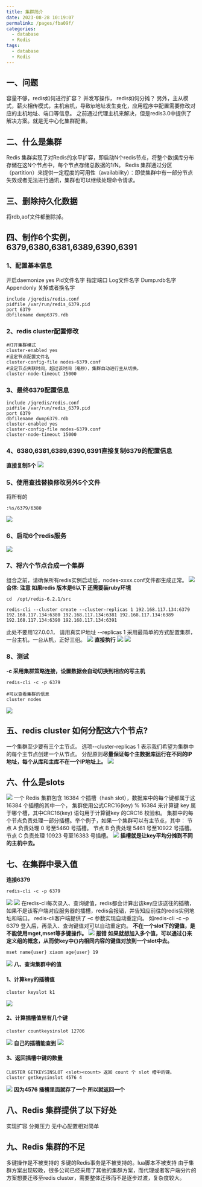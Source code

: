 ```yaml
---
title: 集群简介
date: 2023-08-28 10:19:07
permalink: /pages/fba09f/
categories:
  - database
  - Redis
tags:
  - database
  - Redis
---
```

## 一、问题
容量不够，redis如何进行扩容？
并发写操作， redis如何分摊？
另外，主从模式，薪火相传模式，主机宕机，导致ip地址发生变化，应用程序中配置需要修改对应的主机地址、端口等信息。
之前通过代理主机来解决，但是redis3.0中提供了解决方案。就是无中心化集群配置。
## 二、什么是集群
Redis 集群实现了对Redis的水平扩容，即启动N个redis节点，将整个数据库分布存储在这N个节点中，每个节点存储总数据的1/N。
Redis 集群通过分区（partition）来提供一定程度的可用性（availability）：即使集群中有一部分节点失效或者无法进行通讯，集群也可以继续处理命令请求。
## 三、删除持久化数据
将rdb,aof文件都删除掉。
## 四、制作6个实例，6379,6380,6381,6389,6390,6391
### 1、配置基本信息
开启daemonize yes
Pid文件名字
指定端口
Log文件名字
Dump.rdb名字
Appendonly 关掉或者换名字
```shell
include /jqredis/redis.conf
pidfile /var/run/redis_6379.pid
port 6379
dbfilename dump6379.rdb
```
### 2、**redis cluster配置修改**
```shell
#打开集群模式
cluster-enabled yes
#设定节点配置文件名
cluster-config-file nodes-6379.conf  
#设定节点失联时间，超过该时间（毫秒），集群自动进行主从切换。
cluster-node-timeout 15000   
```
### 3、**最终6379配置信息**
```shell
include /jqredis/redis.conf
pidfile /var/run/redis_6379.pid
port 6379
dbfilename dump6379.rdb
cluster-enabled yes
cluster-config-file nodes-6379.conf
cluster-node-timeout 15000
```
### 4、6380,6381,6389,6390,6391直接复制6379的配置信息
**直接复制5个**
![](https://raw.gitmirror.com/KwFruit/basic-picture-service/note-v1.0.0/img/202308281034578.png)

### 5、使用查找替换修改另外5个文件
将所有的
```shell
:%s/6379/6380  
```
![](https://raw.gitmirror.com/KwFruit/basic-picture-service/note-v1.0.0/img/202308281035637.png)
### 6、启动6个redis服务
![](https://raw.gitmirror.com/KwFruit/basic-picture-service/note-v1.0.0/img/202308281035396.png)
### 7、将六个节点合成一个集群
组合之前，请确保所有redis实例启动后，nodes-xxxx.conf文件都生成正常。
![](https://raw.gitmirror.com/KwFruit/basic-picture-service/note-v1.0.0/img/202308281035828.png)
**合体: 注意 如果redis 版本是6以下 还需要装ruby环境**

```shell
cd  /opt/redis-6.2.1/src
```
```shell
redis-cli --cluster create --cluster-replicas 1 192.168.117.134:6379 192.168.117.134:6380 192.168.117.134:6381 192.168.117.134:6389 192.168.117.134:6390 192.168.117.134:6391
```
此处不要用127.0.0.1， 请用真实IP地址
--replicas 1 采用最简单的方式配置集群，一台主机，一台从机，正好三组。
![](https://raw.gitmirror.com/KwFruit/basic-picture-service/note-v1.0.0/img/202308281036845.png)
**直接执行**
![](https://raw.gitmirror.com/KwFruit/basic-picture-service/note-v1.0.0/img/202308281036230.png)
![](https://raw.gitmirror.com/KwFruit/basic-picture-service/note-v1.0.0/img/202308281037670.png)

### 8、测试
**-c 采用集群策略连接，设置数据会自动切换到相应的写主机**
```shell
redis-cli -c -p 6379
```
```shell
#可以查看集群的信息
cluster nodes
```
![](https://raw.gitmirror.com/KwFruit/basic-picture-service/note-v1.0.0/img/202308281038244.png)
## 五、redis cluster 如何分配这六个节点?
一个集群至少要有三个主节点。
选项--cluster-replicas 1 表示我们希望为集群中的每个主节点创建一个从节点。
分配原则**尽量保证每个主数据库运行在不同的IP地址，每个从库和主库不在一个IP地址上。**
![](https://raw.gitmirror.com/KwFruit/basic-picture-service/note-v1.0.0/img/202308281038141.png)

## 六、什么是slots
![](https://raw.gitmirror.com/KwFruit/basic-picture-service/note-v1.0.0/img/202308281039060.png)
一个 Redis 集群包含 16384 个插槽（hash slot），数据库中的每个键都属于这16384 个插槽的其中一个，
集群使用公式CRC16(key) % 16384 来计算键 key 属于哪个槽，其中CRC16(key) 语句用于计算键key 的CRC16 校验和。
集群中的每个节点负责处理一部分插槽。举个例子，如果一个集群可以有主节点，其中：
节点 A 负责处理 0 号至5460 号插槽。
节点 B 负责处理 5461 号至10922 号插槽。
节点 C 负责处理 10923 号至16383 号插槽。
![](https://raw.gitmirror.com/KwFruit/basic-picture-service/note-v1.0.0/img/202308281039078.png)
**插槽就是让key平均分摊到不同的主机中去。**

## 七、在集群中录入值
**连接6379**
```shell
redis-cli -c -p 6379
```
![](https://raw.gitmirror.com/KwFruit/basic-picture-service/note-v1.0.0/img/202308281039639.png)
![](https://raw.gitmirror.com/KwFruit/basic-picture-service/note-v1.0.0/img/202308281040366.png)
在redis-cli每次录入、查询键值，redis都会计算出该key应该送往的插槽，如果不是该客户端对应服务器的插槽，redis会报错，并告知应前往的redis实例地址和端口。
redis-cli客户端提供了 –c 参数实现自动重定向。
如redis-cli  -c –p 6379 登入后，再录入、查询键值对可以自动重定向。
**不在一个slot下的键值，是不能使用mget,mset等多键操作。**
![](https://raw.gitmirror.com/KwFruit/basic-picture-service/note-v1.0.0/img/202308281040230.png)
**报错**
**如果就想加入多个值，可以通过{}来定义组的概念，从而使key中{}内相同内容的键值对放到一个slot中去。**

```shell
mset name{user} xiaom age{user} 19
```
![](https://raw.gitmirror.com/KwFruit/basic-picture-service/note-v1.0.0/img/202308281040389.png)
**八、查询集群中的值**

#### 1、计算key的插槽值
```shell
cluster keyslot k1
```
![](https://raw.gitmirror.com/KwFruit/basic-picture-service/note-v1.0.0/img/202308281041566.png)
#### 2、计算插槽值里有几个键
```shell
cluster countkeysinslot 12706
```
![](https://raw.gitmirror.com/KwFruit/basic-picture-service/note-v1.0.0/img/202308281041423.png)
**自己的插槽能查到**
![](https://raw.gitmirror.com/KwFruit/basic-picture-service/note-v1.0.0/img/202308281042782.png)

#### 3、返回插槽中键的数量
```shell
CLUSTER GETKEYSINSLOT <slot><count> 返回 count 个 slot 槽中的键。
cluster getkeysinslot 4576 4
```
![](https://raw.gitmirror.com/KwFruit/basic-picture-service/note-v1.0.0/img/202308281042094.png)
**因为4576 插槽里面就存了一个 所以就返回一个**

## 八、Redis 集群提供了以下好处
实现扩容
分摊压力
无中心配置相对简单
## 九、Redis 集群的不足
多键操作是不被支持的
多键的Redis事务是不被支持的。lua脚本不被支持
由于集群方案出现较晚，很多公司已经采用了其他的集群方案，而代理或者客户端分片的方案想要迁移至redis cluster，需要整体迁移而不是逐步过渡，复杂度较大。
